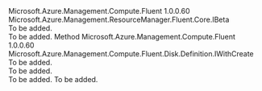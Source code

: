 <Type Name="IWithAvailabilityZone" FullName="Microsoft.Azure.Management.Compute.Fluent.Disk.Definition.IWithAvailabilityZone">
  <TypeSignature Language="C#" Value="public interface IWithAvailabilityZone : Microsoft.Azure.Management.ResourceManager.Fluent.Core.IBeta" />
  <TypeSignature Language="ILAsm" Value=".class public interface auto ansi abstract IWithAvailabilityZone implements class Microsoft.Azure.Management.ResourceManager.Fluent.Core.IBeta" />
  <TypeSignature Language="DocId" Value="T:Microsoft.Azure.Management.Compute.Fluent.Disk.Definition.IWithAvailabilityZone" />
  <TypeSignature Language="VB.NET" Value="Public Interface IWithAvailabilityZone&#xA;Implements IBeta" />
  <TypeSignature Language="F#" Value="type IWithAvailabilityZone = interface&#xA;    interface IBeta" />
  <AssemblyInfo>
    <AssemblyName>Microsoft.Azure.Management.Compute.Fluent</AssemblyName>
    <AssemblyVersion>1.0.0.60</AssemblyVersion>
  </AssemblyInfo>
  <Interfaces>
    <Interface>
      <InterfaceName>Microsoft.Azure.Management.ResourceManager.Fluent.Core.IBeta</InterfaceName>
    </Interface>
  </Interfaces>
  <Docs>
    <summary>To be added.</summary>
    <remarks>To be added.</remarks>
  </Docs>
  <Members>
    <Member MemberName="WithAvailabilityZone">
      <MemberSignature Language="C#" Value="public Microsoft.Azure.Management.Compute.Fluent.Disk.Definition.IWithCreate WithAvailabilityZone (Microsoft.Azure.Management.ResourceManager.Fluent.Core.AvailabilityZoneId zoneId);" />
      <MemberSignature Language="ILAsm" Value=".method public hidebysig newslot virtual instance class Microsoft.Azure.Management.Compute.Fluent.Disk.Definition.IWithCreate WithAvailabilityZone(class Microsoft.Azure.Management.ResourceManager.Fluent.Core.AvailabilityZoneId zoneId) cil managed" />
      <MemberSignature Language="DocId" Value="M:Microsoft.Azure.Management.Compute.Fluent.Disk.Definition.IWithAvailabilityZone.WithAvailabilityZone(Microsoft.Azure.Management.ResourceManager.Fluent.Core.AvailabilityZoneId)" />
      <MemberSignature Language="VB.NET" Value="Public Function WithAvailabilityZone (zoneId As AvailabilityZoneId) As IWithCreate" />
      <MemberSignature Language="F#" Value="abstract member WithAvailabilityZone : Microsoft.Azure.Management.ResourceManager.Fluent.Core.AvailabilityZoneId -&gt; Microsoft.Azure.Management.Compute.Fluent.Disk.Definition.IWithCreate" Usage="iWithAvailabilityZone.WithAvailabilityZone zoneId" />
      <MemberType>Method</MemberType>
      <AssemblyInfo>
        <AssemblyName>Microsoft.Azure.Management.Compute.Fluent</AssemblyName>
        <AssemblyVersion>1.0.0.60</AssemblyVersion>
      </AssemblyInfo>
      <ReturnValue>
        <ReturnType>Microsoft.Azure.Management.Compute.Fluent.Disk.Definition.IWithCreate</ReturnType>
      </ReturnValue>
      <Parameters>
        <Parameter Name="zoneId" Type="Microsoft.Azure.Management.ResourceManager.Fluent.Core.AvailabilityZoneId" />
      </Parameters>
      <Docs>
        <param name="zoneId">To be added.</param>
        <summary>To be added.</summary>
        <returns>To be added.</returns>
        <remarks>To be added.</remarks>
      </Docs>
    </Member>
  </Members>
</Type>